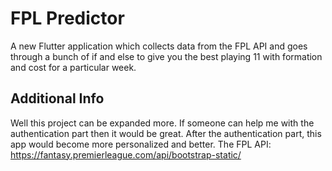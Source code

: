 # FPL Predictor

A new Flutter application which collects data from the FPL API and goes through a bunch of if and else to give you the best playing 11 with formation and cost for a particular week.

## Additional Info

Well this project can be expanded more. If someone can help me with the authentication part then it would be great. After the authentication part, this app would become more personalized and better. 
The FPL API: https://fantasy.premierleague.com/api/bootstrap-static/


